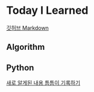 # Today I Learned
[깃허브 Markdown ](https://velog.io/@dblee/%EA%B9%83%ED%97%88%EB%B8%8CMarkdown-%EC%82%AC%EC%9A%A9%EB%B2%95-%EB%A7%81%ED%81%AC-%EA%B1%B8%EA%B8%B0)
## Algorithm
## Python
[새로 알게된 내용 틈틈이 기록하기](./Python/memo.py)
